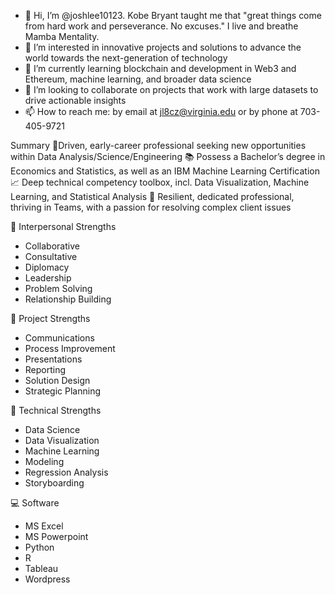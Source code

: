 - 👋 Hi, I’m @joshlee10123. Kobe Bryant taught me that "great things come from hard work and perseverance. No excuses." I live and breathe Mamba Mentality.
- 👀 I’m interested in innovative projects and solutions to advance the world towards the next-generation of technology
- 🌱 I’m currently learning blockchain and development in Web3 and Ethereum, machine learning, and broader data science 
- 💞️ I’m looking to collaborate on projects that work with large datasets to drive actionable insights
- 📫 How to reach me: by email at jl8cz@virginia.edu or by phone at 703-405-9721

Summary
🚴‍Driven, early-career professional seeking new opportunities within Data Analysis/Science/Engineering
📚 Possess a Bachelor’s degree in Economics and Statistics, as well as an IBM Machine Learning Certification
📈 Deep technical competency toolbox, incl. Data Visualization, Machine Learning, and Statistical Analysis
💎 Resilient, dedicated professional, thriving in Teams, with a passion for resolving complex client issues

💭 Interpersonal Strengths
- Collaborative
- Consultative
- Diplomacy
- Leadership
- Problem Solving
- Relationship Building

📝 Project Strengths
- Communications
- Process Improvement
- Presentations
- Reporting
- Solution Design
- Strategic Planning

💼 Technical Strengths
- Data Science
- Data Visualization
- Machine Learning
- Modeling
- Regression Analysis
- Storyboarding

💻 Software
- MS Excel
- MS Powerpoint
- Python
- R
- Tableau
- Wordpress 

<!---
joshlee10123/joshlee10123 is a ✨ special ✨ repository because its `README.md` (this file) appears on your GitHub profile.
You can click the Preview link to take a look at your changes.
--->
